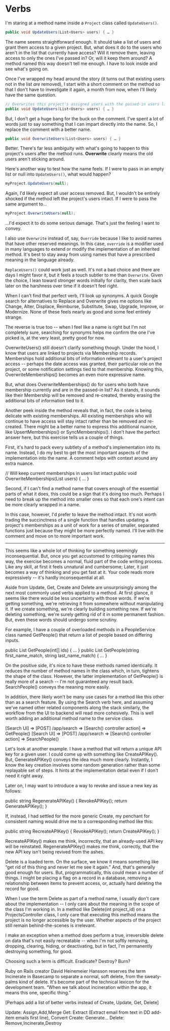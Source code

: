 # Verbs

I'm staring at a method name inside a `Project` class called `UpdateUsers()`.

```C#
public void UpdateUsers(List<Users> users) { … }
```

The name seems straightforward enough. It should take a list of users and grant them access to a given project. But, what does it do to the users who aren't in the list that currently have access? Will it remove them, leaving access to only the ones I've passed in? Or, will it keep them around? A method named this way doesn't tell me enough. I have to look inside and see what's going on.

Once I've wrapped my head around the story (it turns out that existing users not in the list *are* removed), I start with a short comment on the method so that I don't have to investigate it again, a month from now, when I'll likely have the same question.

```C#
// Overwrites this project's assigned users with the passed-in users list
public void UpdateUsers(List<Users> users) { … }
```

But, I don't get a huge bang for the buck on the comment. I've spent a lot of words just to say something that I can impart directly into the name. So, I replace the comment with a better name.

```C#
public void OverwriteUsers(List<Users> users) { … }
```

Better. There's far less ambiguity with what's going to happen to this project's users after the method runs. **Overwrite** clearly means the old users aren't sticking around. 

Here's another way to test how the name feels. If I were to pass in an empty list or null into `UpdateUsers()`, what would happen? 

```C#
myProject.UpdateUsers(null);
```

Again, I'd likely expect all user access removed. But, I wouldn't be entirely shocked if the method left the project's users intact. If I were to pass the same argument to...

```C#
myProject.OverwriteUsers(null);
```

...I'd expect it to do some serious damage. That's just the feeling I want to convey.

I also use `Overwrite` instead of, say, `Override` because I like to avoid names that have other reserved meanings. In this case, `override` is a modifier used in many languages to extend or modify the implementation of an inherited method. It's best to stay away from using names that have a prescribed meaning in the language already.

`ReplaceUsers()` could work just as well. It's not a bad choice and there are days I might favor it, but it feels a touch subtler to me than `Overwrite`. Given the choice, I lean toward stronger words initially for clarity, then scale back later on the harshness over time if it doesn't feel right.

When I can't find that perfect verb, I'll look up synonyms. A quick Google search for alternatives to Replace and Overwrite gives me options like Change, Alter, Displace, Reimburse, Substitute, Swap, Upgrade, Improve, or Modernize.  None of these feels nearly as good and some feel entirely strange. 

The reverse is true too -- when I feel like a name is right but I'm not completely sure, searching for synonyms helps me confirm the one I've picked is, at the very least, pretty good for now.

OverwriteUsers() still doesn't clarify something though. Under the hood, I know that users are linked to projects via Membership records. Memberships hold additional bits of information relevant to a user's project access -- perhaps the date access was granted, their particular role on the project, or some notification settings tied to that membership. Knowing this, OverwriteMemberships() becomes an even more expressive name. 

But, what does OverwriteMemberships() do for users who both have membership currently and are in the passed-in list? As it stands, it sounds like their Membership will be removed and re-created, thereby erasing the additional bits of information tied to it.

Another peek inside the method reveals that, in fact, the code is being delicate with existing memberships. All existing memberships who will continue to have access will stay intact rather than be removed and re-created. There might be a better name to express this additional nuance, like UpsertMemberships() or SyncMemberships(). I don't have the perfect answer here, but this exercise tells us a couple of things.

First, it's hard to pack every subtlety of a method's implementation into its name. Instead, I do my best to get the most important aspects of the implementation into the name. A comment helps with context around any extra nuance.

// Will keep current memberships in users list intact
public void OverwriteMemberships(List<Users> users) { … }

Second, if I can't find a method name that covers enough of the essential parts of what it does, this could be a sign that it's doing too much. Perhaps I need to break up the method into smaller ones so that each one's intent can be more clearly wrapped in a name.

In this case, however, I'd prefer to leave the method intact. It's not worth trading the succinctness of a single function that handles updating a project's memberships as a unit of work for a series of smaller, separated functions just because they might be more perfectly named. I'll live with the comment and move on to more important work.

---

This seems like a whole lot of thinking for something seemingly inconsequential. But, once you get accustomed to critiquing names this way, the exercise becomes a normal, fluid part of the code writing process. Like any skill, at first it feels unnatural and cumbersome; Later, it just becomes a way of thinking and you get fast at it. Your code reads more expressively -- it's hardly inconsequential at all.


Aside from Update, Get, Create and Delete are unsurprisingly among the next most commonly used verbs applied to a method. At first glance, it seems like there would be less uncertainty with those words. If we're getting something, we're retrieving it from somewhere without manipulating it. If we create something, we're clearly building something new. If we're deleting something, we're surely getting rid of it in some permanent fashion. But, even these words should undergo some scrutiny.

For example, I have a couple of overloaded methods in a PeopleService class named GetPeople() that return a list of people based on differing inputs.

public List<Person> GetPeople(int[] ids) { … }
public List<Person> GetPeople(string first_name_match, string last_name_match) { … }

On the positive side, it's nice to have these methods named identically. It reduces the number of method names in the class which, in turn, tightens the shape of the class. However, the latter implementation of GetPeople() is really more of a search -- I'm not guaranteed any result back. SearchPeople() conveys the meaning more easily.

In addition, there likely won't be many use cases for a method like this other than as a search feature. By using the Search verb here, and assuming we've named other related components along the stack similarly, the workflow from the UI to backend will read more cohesively. This is well worth adding an additional method name to the service class.

[Search UI] => [POST] /app/search => [Search() controller action] => GetPeople() 
[Search UI] => [POST] /app/search => [Search() controller action] => SearchPeople()


Let's look at another example. I have a method that will return a unique API key for a given user. I could come up with something like CreateAPIKey(). But, GenerateAPIKey() conveys the idea much more clearly. Instantly, I know the key creation involves some random generation rather than some replayable set of steps. It hints at the implementation detail even if I don't need it right away.

Later on, I may want to introduce a way to revoke and issue a new key as follows:

public string RegenerateAPIKey() 
{
   RevokeAPIKey();
   return GenerateAPIKey();
}

If, instead, I had settled for the more generic Create, my penchant for consistent naming would drive me to a corresponding method like this:

public string RecreateAPIKey() 
{
   RevokeAPIKey();
   return CreateAPIKey();
}

RecreateAPIKey() makes me think, incorrectly, that an already-used API key will be reinstated. RegenerateAPIKey() makes me think, correctly, that the new API key isn't being revived from the ashes.

Delete is a loaded term. On the surface, we know it means something like “get rid of this thing and never let me see it again.” And, that's generally good enough for users. But, programmatically, this could mean a number of things. I might be placing a flag on a record in a database, removing a relationship between items to prevent access, or, actually hard deleting the record for good.

When I use the term Delete as part of a method name, I usually don't care about the implementation -- I only care about the meaning in the scope of the class I'm working in. In a method like Delete(int project_id) on a ProjectsController class, I only care that executing this  method means the project is no longer accessible by the user. Whether aspects of the project still remain behind-the-scenes is irrelevant.

I make an exception when a method does perform a true, irreversible delete on data that's not easily recreatable -- when I'm not softly removing, dropping, clearing, hiding, or deactivating, but in fact, I'm permanently destroying something, for good.

Choosing such a term is difficult. Eradicate? Destroy? Burn?

Ruby on Rails creator David Heinemeier Hansson reserves the term Incinerate in Basecamp to separate a normal, soft delete, from the sweaty-palms kind of delete.  It's become part of the technical lexicon for the development team.  “When we talk about incineration within the app, it means this one, specific thing.”

[Perhaps add a list of better verbs instead of Create, Update, Get, Delete]

Update: Assign,Add,Merge
Get: Extract (Extract email from text in DD add-item emails first line), Convert
Create: Generate...
Delete: Remove,Incinerate,Destroy
